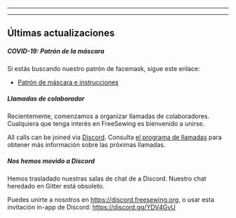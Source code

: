 - - -
- - -

## Últimas actualizaciones

##### COVID-19: Patrón de la máscara

Si estás buscando nuestro patrón de facemask, sigue este enlace:

- [Patrón de máscara e instrucciones](/blog/facemask-frenzy)

##### Llamadas de colaborador

Recientemente, comenzamos a organizar llamadas de colaboradores. Cualquiera que tenga interés en FreeSewing es bienvenido a unirse.

All calls can be joined via [Discord](https://discord.freesewing.org/). Consulta [el programa de llamadas](/community/calls/) para obtener más información sobre las próximas llamadas.

##### Nos hemos movido a Discord

Hemos trasladado nuestras salas de chat de a Discord. Nuestro chat heredado en Gitter está obsoleto.

Puedes unirte a nosotros en https://discord.freesewing.org, o usar esta invitación in-app de Discord: https://discord.gg/YDV4GvU
